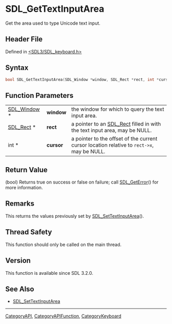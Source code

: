 # SDL_GetTextInputArea

Get the area used to type Unicode text input.

## Header File

Defined in [<SDL3/SDL_keyboard.h>](https://github.com/libsdl-org/SDL/blob/main/include/SDL3/SDL_keyboard.h)

## Syntax

```c
bool SDL_GetTextInputArea(SDL_Window *window, SDL_Rect *rect, int *cursor);
```

## Function Parameters

|                            |            |                                                                                            |
| -------------------------- | ---------- | ------------------------------------------------------------------------------------------ |
| [SDL_Window](SDL_Window) * | **window** | the window for which to query the text input area.                                         |
| [SDL_Rect](SDL_Rect) *     | **rect**   | a pointer to an [SDL_Rect](SDL_Rect) filled in with the text input area, may be NULL.      |
| int *                      | **cursor** | a pointer to the offset of the current cursor location relative to `rect->x`, may be NULL. |

## Return Value

(bool) Returns true on success or false on failure; call
[SDL_GetError](SDL_GetError)() for more information.

## Remarks

This returns the values previously set by
[SDL_SetTextInputArea](SDL_SetTextInputArea)().

## Thread Safety

This function should only be called on the main thread.

## Version

This function is available since SDL 3.2.0.

## See Also

- [SDL_SetTextInputArea](SDL_SetTextInputArea)

----
[CategoryAPI](CategoryAPI), [CategoryAPIFunction](CategoryAPIFunction), [CategoryKeyboard](CategoryKeyboard)


